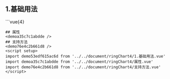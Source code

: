 ## 1.基础用法
<demo53edf615ac6d />
```vue{4}
<template>
    <ring-chart-4 ref="chartRef" v-bind="chartOption"></ring-chart-4>
</template>

<script setup>
import { ref, onMounted } from 'vue';

const chartRef = ref();

const seriesData = [
    { value: 1048, name: '正常' },
    { value: 735, name: '故障' },
    { value: 580, name: '告警' },
    { value: 484, name: '离线' }
];
// 组合配置项
const chartOption = {
    seriesData
};

onMounted(() => chartRef.value.renderChart());
</script>
<style lang="scss" scoped>
.zrx-chart {
    height: 664px;
    background-color: rgb(3, 43, 68);
}
</style>
```
## 属性
<demoa35c7c1abdde />
## 支持方法
<demo76e4c2b661d8 />
<script setup>
import demo53edf615ac6d from '../../document/ringChart4/1.基础用法.vue'
import demoa35c7c1abdde from '../../document/ringChart4/属性.vue'
import demo76e4c2b661d8 from '../../document/ringChart4/支持方法.vue'
</script>